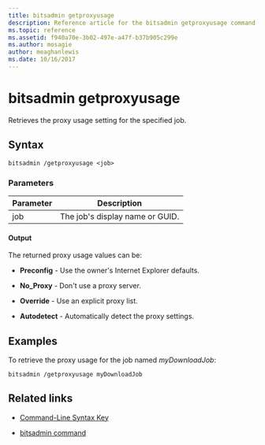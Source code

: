 ```yaml
---
title: bitsadmin getproxyusage
description: Reference article for the bitsadmin getproxyusage command, which retrieves the proxy usage setting for the specified job.
ms.topic: reference
ms.assetid: f940a70e-3b02-497e-a47f-b37b905c299e
ms.author: mosagie
author: meaghanlewis
ms.date: 10/16/2017
---
```


# bitsadmin getproxyusage

Retrieves the proxy usage setting for the specified job.

## Syntax

```
bitsadmin /getproxyusage <job>
```

### Parameters

| Parameter | Description |
| -------------- | -------------- |
| job | The job's display name or GUID. |

#### Output

The returned proxy usage values can be:

- **Preconfig** - Use the owner's Internet Explorer defaults.

- **No_Proxy** - Don't use a proxy server.

- **Override** - Use an explicit proxy list.

- **Autodetect** - Automatically detect the proxy settings.

## Examples

To retrieve the proxy usage for the job named *myDownloadJob*:

```
bitsadmin /getproxyusage myDownloadJob
```

## Related links

- [Command-Line Syntax Key](command-line-syntax-key.md)

- [bitsadmin command](bitsadmin.md)

